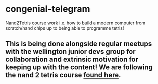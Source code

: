 # congenial-telegram
Nand2Tetris course work i.e. how to build a modern computer from scratch/nand chips up to being able to programme tetris!

## This is being done alongside regular meetups with the wellington junior devs group for collaboration and extrinsic motivation for keeping up with the content! We are following the nand 2 tetris course [found here](https://www.nand2tetris.org/).
